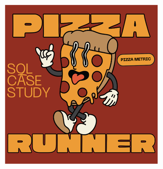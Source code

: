 <img src="https://github.com/maushamkumar/SQL/blob/main/Pizza%20Runner/SQL%20Case%20STUDY.png" alt="Image" width="500" height="520">

